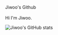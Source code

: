 Jiwoo's Github  
 <br>
Hi I'm Jiwoo.

![Jiwoo's GitHub stats](https://github-readme-stats.vercel.app/api?username=1jiwoo&count_private=true)